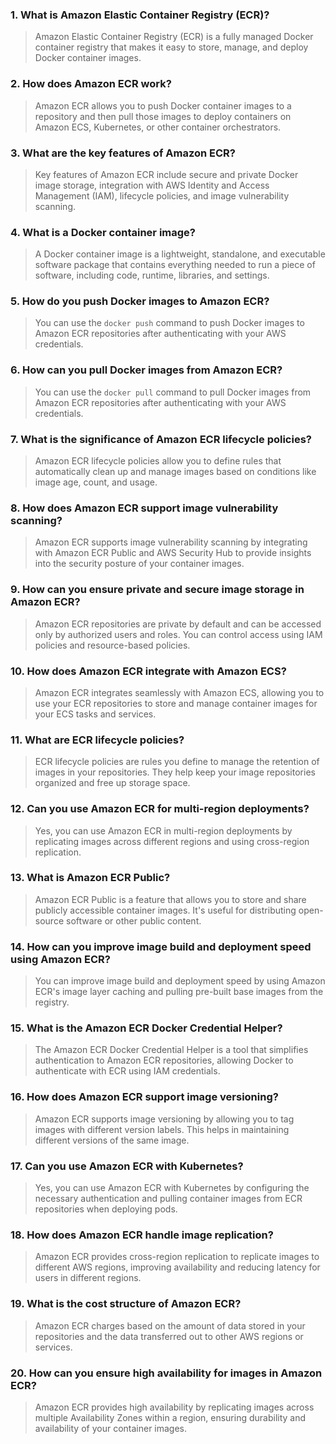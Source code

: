 ### 1. What is Amazon Elastic Container Registry (ECR)?
> Amazon Elastic Container Registry (ECR) is a fully managed Docker container registry that makes it easy to store, manage, and deploy Docker container images.

### 2. How does Amazon ECR work?
> Amazon ECR allows you to push Docker container images to a repository and then pull those images to deploy containers on Amazon ECS, Kubernetes, or other container orchestrators.

### 3. What are the key features of Amazon ECR?
> Key features of Amazon ECR include secure and private Docker image storage, integration with AWS Identity and Access Management (IAM), lifecycle policies, and image vulnerability scanning.

### 4. What is a Docker container image?
> A Docker container image is a lightweight, standalone, and executable software package that contains everything needed to run a piece of software, including code, runtime, libraries, and settings.

### 5. How do you push Docker images to Amazon ECR?
> You can use the `docker push` command to push Docker images to Amazon ECR repositories after authenticating with your AWS credentials.

### 6. How can you pull Docker images from Amazon ECR?
> You can use the `docker pull` command to pull Docker images from Amazon ECR repositories after authenticating with your AWS credentials.

### 7. What is the significance of Amazon ECR lifecycle policies?
> Amazon ECR lifecycle policies allow you to define rules that automatically clean up and manage images based on conditions like image age, count, and usage.

### 8. How does Amazon ECR support image vulnerability scanning?
> Amazon ECR supports image vulnerability scanning by integrating with Amazon ECR Public and AWS Security Hub to provide insights into the security posture of your container images.

### 9. How can you ensure private and secure image storage in Amazon ECR?
> Amazon ECR repositories are private by default and can be accessed only by authorized users and roles. You can control access using IAM policies and resource-based policies.

### 10. How does Amazon ECR integrate with Amazon ECS?
> Amazon ECR integrates seamlessly with Amazon ECS, allowing you to use your ECR repositories to store and manage container images for your ECS tasks and services.

### 11. What are ECR lifecycle policies?
> ECR lifecycle policies are rules you define to manage the retention of images in your repositories. They help keep your image repositories organized and free up storage space.

### 12. Can you use Amazon ECR for multi-region deployments?
> Yes, you can use Amazon ECR in multi-region deployments by replicating images across different regions and using cross-region replication.

### 13. What is Amazon ECR Public?
> Amazon ECR Public is a feature that allows you to store and share publicly accessible container images. It's useful for distributing open-source software or other public content.

### 14. How can you improve image build and deployment speed using Amazon ECR?
> You can improve image build and deployment speed by using Amazon ECR's image layer caching and pulling pre-built base images from the registry.

### 15. What is the Amazon ECR Docker Credential Helper?
> The Amazon ECR Docker Credential Helper is a tool that simplifies authentication to Amazon ECR repositories, allowing Docker to authenticate with ECR using IAM credentials.

### 16. How does Amazon ECR support image versioning?
> Amazon ECR supports image versioning by allowing you to tag images with different version labels. This helps in maintaining different versions of the same image.

### 17. Can you use Amazon ECR with Kubernetes?
> Yes, you can use Amazon ECR with Kubernetes by configuring the necessary authentication and pulling container images from ECR repositories when deploying pods.

### 18. How does Amazon ECR handle image replication?
> Amazon ECR provides cross-region replication to replicate images to different AWS regions, improving availability and reducing latency for users in different regions.

### 19. What is the cost structure of Amazon ECR?
> Amazon ECR charges based on the amount of data stored in your repositories and the data transferred out to other AWS regions or services.

### 20. How can you ensure high availability for images in Amazon ECR?
> Amazon ECR provides high availability by replicating images across multiple Availability Zones within a region, ensuring durability and availability of your container images.
